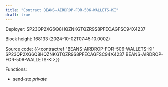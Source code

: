 ```yaml
---
title: "Contract BEANS-AIRDROP-FOR-506-WALLETS-KI"
draft: true
---
```

Deployer: SP23QP2XG6Q8HQZNKGTQZR9S8PFECAGFSC94X4237


 



Block height: 168133 (2024-10-02T07:45:10.000Z)

Source code: {{<contractref "BEANS-AIRDROP-FOR-506-WALLETS-KI" SP23QP2XG6Q8HQZNKGTQZR9S8PFECAGFSC94X4237 BEANS-AIRDROP-FOR-506-WALLETS-KI>}}

Functions:

* send-stx _private_
